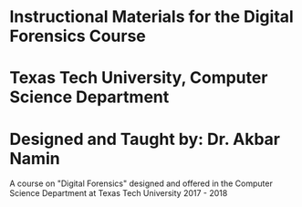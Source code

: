 # Instructional Materials for the Digital Forensics Course
# Texas Tech University, Computer Science Department 
# Designed and Taught by: Dr. Akbar Namin
A course on "Digital Forensics" designed and offered in the Computer Science Department at Texas Tech University 2017 - 2018
